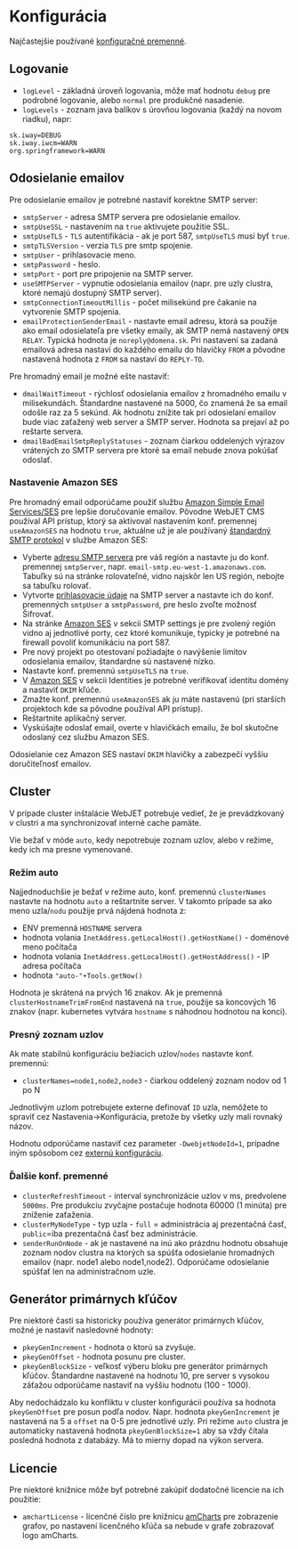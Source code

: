 # Konfigurácia

Najčastejšie používané [konfiguračné premenné](../../admin/setup/configuration/README.md).

## Logovanie

- `logLevel` - základná úroveň logovania, môže mať hodnotu `debug` pre podrobné logovanie, alebo `normal` pre produkčné nasadenie.
- `logLevels` - zoznam java balíkov s úrovňou logovania (každý na novom riadku), napr:

```
sk.iway=DEBUG
sk.iway.iwcm=WARN
org.springframework=WARN
```

## Odosielanie emailov

Pre odosielanie emailov je potrebné nastaviť korektne SMTP server:

- `smtpServer` - adresa SMTP servera pre odosielanie emailov.
- `smtpUseSSL` - nastavením na `true` aktivujete použitie SSL.
- `smtpUseTLS` - `TLS` autentifikácia - ak je port 587, `smtpUseTLS` musí byť `true`.
- `smtpTLSVersion` - verzia `TLS` pre smtp spojenie.
- `smtpUser` - prihlasovacie meno.
- `smtpPassword` - heslo.
- `smtpPort` - port pre pripojenie na SMTP server.
- `useSMTPServer` - vypnutie odosielania emailov (napr. pre uzly clustra, ktoré nemajú dostupný SMTP server).
- `smtpConnectionTimeoutMillis` - počet milisekúnd pre čakanie na vytvorenie SMTP spojenia.
- `emailProtectionSenderEmail` - nastavte email adresu, ktorá sa použije ako email odosielateľa pre všetky emaily, ak SMTP nemá nastavený `OPEN RELAY`. Typická hodnota je `noreply@domena.sk`. Pri nastavení sa zadaná emailová adresa nastaví do každého emailu do hlavičky `FROM` a pôvodne nastavená hodnota z `FROM` sa nastaví do `REPLY-TO`.

Pre hromadný email je možné ešte nastaviť:

- `dmailWaitTimeout` - rýchlosť odosielania emailov z hromadného emailu v milisekundách. Štandardne nastavené na 5000, čo znamená že sa email odošle raz za 5 sekúnd. Ak hodnotu znížite tak pri odosielaní emailov bude viac zaťažený web server a SMTP server. Hodnota sa prejaví až po reštarte servera.
- `dmailBadEmailSmtpReplyStatuses` - zoznam čiarkou oddelených výrazov vrátených zo SMTP servera pre ktoré sa email nebude znova pokúšať odoslať.

### Nastavenie Amazon SES

Pre hromadný email odporúčame použiť službu [Amazon Simple Email Services/SES](https://aws.amazon.com/ses/) pre lepšie doručovanie emailov. Pôvodne WebJET CMS používal API prístup, ktorý sa aktivoval nastavením konf. premennej `useAmazonSES` na hodnotu `true`, aktuálne už je ale používaný [štandardný SMTP protokol](https://docs.aws.amazon.com/ses/latest/dg/send-email-smtp.html) v službe Amazon SES:

- Vyberte [adresu SMTP servera](https://docs.aws.amazon.com/general/latest/gr/ses.html) pre váš región a nastavte ju do konf. premennej `smtpServer`, napr. `email-smtp.eu-west-1.amazonaws.com`. Tabuľky sú na stránke rolovateľné, vidno najskôr len US región, nebojte sa tabuľku rolovať.
- Vytvorte [prihlasovacie údaje](https://docs.aws.amazon.com/ses/latest/dg/smtp-credentials.html) na SMTP server a nastavte ich do konf. premenných `smtpUser` a `smtpPassword`, pre heslo zvoľte možnosť Šifrovať.
- Na stránke [Amazon SES](https://console.aws.amazon.com/ses/) v sekcii SMTP settings je pre zvolený región vidno aj jednotlivé porty, cez ktoré komunikuje, typicky je potrebné na firewall povoliť komunikáciu na port 587.
- Pre nový projekt po otestovaní požiadajte o navýšenie limitov odosielania emailov, štandardne sú nastavené nízko.
- Nastavte konf. premennú `smtpUseTLS` na `true`.
- V [Amazon SES](https://console.aws.amazon.com/ses/) v sekcii Identities je potrebné verifikovať identitu domény a nastaviť `DKIM` kľúče.
- Zmažte konf. premennú `useAmazonSES` ak ju máte nastavenú (pri starších projektoch kde sa pôvodne používal API prístup).
- Reštartnite aplikačný server.
- Vyskúšajte odoslať email, overte v hlavičkách emailu, že bol skutočne odoslaný cez službu Amazon SES.

Odosielanie cez Amazon SES nastaví `DKIM` hlavičky a zabezpečí vyššiu doručiteľnosť emailov.

## Cluster

V prípade cluster inštalácie WebJET potrebuje vedieť, že je prevádzkovaný v clustri a ma synchronizovať interné cache pamäte.

Vie bežať v móde `auto`, kedy nepotrebuje zoznam uzlov, alebo v režime, kedy ich ma presne vymenované.

### Režim auto

Najjednoduchšie je bežať v režime auto, konf. premennú `clusterNames` nastavte na hodnotu `auto` a reštartnite server. V takomto prípade sa ako meno uzla/`nodu` použije prvá nájdená hodnota z:

- ENV premenná `HOSTNAME` servera
- hodnota volania `InetAddress.getLocalHost().getHostName()` - doménové meno počítača
- hodnota volania `InetAddress.getLocalHost().getHostAddress()` - IP adresa počítača
- hodnota `"auto-"+Tools.getNow()`

Hodnota je skrátená na prvých 16 znakov. Ak je premenná `clusterHostnameTrimFromEnd` nastavená na `true`, použije sa koncových 16 znakov (napr. kubernetes vytvára `hostname` s náhodnou hodnotou na konci).

### Presný zoznam uzlov

Ak mate stabilnú konfiguráciu bežiacich uzlov/`nodes` nastavte konf. premennú:

- `clusterNames=node1,node2,node3` - čiarkou oddelený zoznam nodov od 1 po N

Jednotlivým uzlom potrebujete externe definovať `ID` uzla, nemôžete to spraviť cez Nastavenia->Konfigurácia, pretože by všetky uzly mali rovnaký názov.

Hodnotu odporúčame nastaviť cez parameter `-DwebjetNodeId=1`, prípadne iným spôsobom cez [externú konfiguráciu](../external-configuration.md).

### Ďalšie konf. premenné

- `clusterRefreshTimeout` - interval synchronizácie uzlov v ms, predvolene `5000ms`. Pre produkciu zvyčajne postačuje hodnota 60000 (1 minúta) pre zníženie zaťaženia.
- `clusterMyNodeType` - typ uzla - `full` = administrácia aj prezentačná časť, `public`=iba prezentačná časť bez administrácie.
- `senderRunOnNode` - ak je nastavené na inú ako prázdnu hodnotu obsahuje zoznam nodov clustra na ktorých sa spúšťa odosielanie hromadných emailov (napr. node1 alebo node1,node2). Odporúčame odosielanie spúšťať len na administračnom uzle.

## Generátor primárnych kľúčov

Pre niektoré časti sa historicky používa generátor primárnych kľúčov, možné je nastaviť nasledovné hodnoty:

- `pkeyGenIncrement` - hodnota o ktorú sa zvyšuje.
- `pkeyGenOffset` - hodnota posunu pre cluster.
- `pkeyGenBlockSize` - veľkosť výberu bloku pre generátor primárnych kľúčov. Štandardne nastavené na hodnotu 10, pre server s vysokou záťažou odporúčame nastaviť na vyššiu hodnotu (100 - 1000).

Aby nedochádzalo ku konfliktu v cluster konfigurácii používa sa hodnota `pkeyGenOffset` pre posun podľa nodov. Napr. hodnota `pkeyGenIncrement` je nastavená na 5 a `offset` na 0-5 pre jednotlivé uzly. Pri režime `auto` clustra je automaticky nastavená hodnota `pkeyGenBlockSize=1` aby sa vždy čítala posledná hodnota z databázy. Má to mierny dopad na výkon servera.

## Licencie

Pre niektoré knižnice môže byť potrebné zakúpiť dodatočné licencie na ich použitie:

- `amchartLicense` - licenčné číslo pre knižnicu [amCharts](https://www.amcharts.com) pre zobrazenie grafov, po nastavení licenčného kľúča sa nebude v grafe zobrazovať logo amCharts.